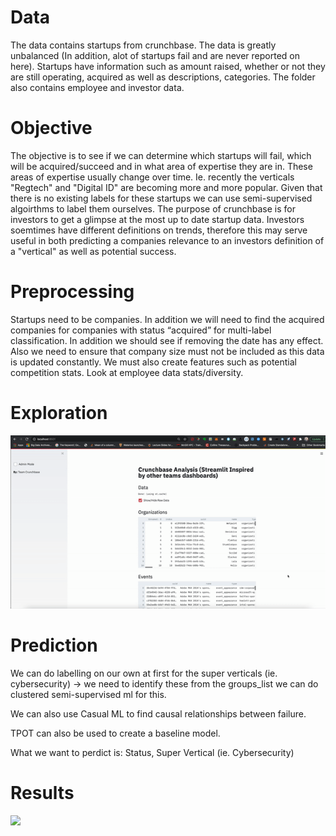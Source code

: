 

# Data
The data contains startups from crunchbase. The data is greatly unbalanced (In addition, alot of startups fail and are never reported on here). Startups have information such as amount raised, whether or not they are still operating, acquired as well as descriptions, categories. The folder also contains employee and investor data. 

# Objective
The objective is to see if we can determine which startups will fail, which will be acquired/succeed and in what area of expertise they are in. These areas of expertise usually change over time. Ie. recently the verticals "Regtech" and "Digital ID" are becoming more and more popular. Given that there is no existing labels for these startups we can use semi-supervised algoirthms to label them ourselves. The purpose of crunchbase is for investors to get a glimpse at the most up to date startup data. Investors soemtimes have different definitions on trends, therefore this may serve useful in both predicting a companies relevance to an investors definition of a "vertical" as well as potential success. 

# Preprocessing
Startups need to be companies.
 In addition we will need to find the acquired companies for companies with status “acquired” for multi-label classification.
In addition we should see if removing the date has any effect. 
Also we need to ensure that company size must not be included as this data is updated constantly.
We must also create features such as potential competition stats.
Look at employee data stats/diversity.

# Exploration
<img src="crunchbase.gif"/>

# Prediction

We can do labelling on our own at first for the super verticals (ie. cybersecurity) -> we need to 
identify these from the groups_list we can do clustered semi-supervised ml for this.

We can also use Casual ML to find causal relationships between failure.

TPOT can also be used to create a baseline model.


What we want to perdict is: Status, Super Vertical (ie. Cybersecurity)

# Results
<img src="shap"/>

